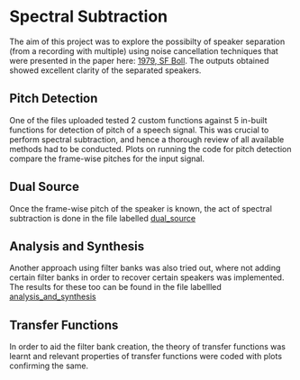 # Spectral Subtraction
The aim of this project was to explore the possibilty of speaker separation (from a recording with multiple) using noise cancellation techniques that were presented in the paper here:
[1979, SF Boll](https://ieeexplore.ieee.org/document/1163209). The outputs obtained showed excellent clarity of the separated speakers. 

## Pitch Detection
One of the files uploaded tested 2 custom functions against 5 in-built functions for detection of pitch of a speech signal. This was crucial to perform spectral subtraction, and hence a thorough review of all
available methods had to be conducted. Plots on running the code for pitch detection compare the frame-wise pitches for the input signal.

## Dual Source
Once the frame-wise pitch of the speaker is known, the act of spectral subtraction is done in the file labelled [dual_source](https://github.com/FatherLouie/Spectral-Subtraction/blob/main/dual_source.m)

## Analysis and Synthesis
Another approach using filter banks was also tried out, where not adding certain filter banks in order to recover certain speakers was implemented. The results for these too can be found in the file labellled
[analysis_and_synthesis](https://github.com/FatherLouie/Spectral-Subtraction/blob/main/analysis_and_synthesis.m)

## Transfer Functions
In order to aid the filter bank creation, the theory of transfer functions was learnt and relevant properties of transfer functions were coded with plots confirming the same.
